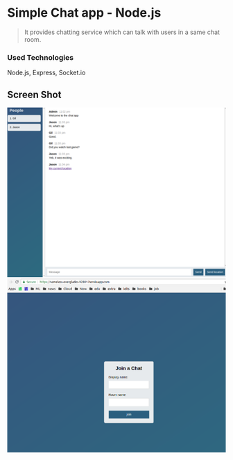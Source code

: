 # Simple Chat app - Node.js
> It provides chatting service which can talk with users in a same chat room.

### Used Technologies

Node.js, Express, Socket.io 

## Screen Shot
![](chat_page.png)
![](main_page.png)
